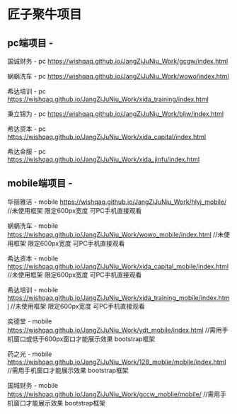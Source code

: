 #  匠子聚牛项目

## pc端项目 - 

国诚财务 - pc      https://wishqaq.github.io/JangZiJuNiu_Work/gcgw/index.html

蜗蜗洗车 - pc      https://wishqaq.github.io/JangZiJuNiu_Work/wowo/index.html

希达培训 - pc      https://wishqaq.github.io/JangZiJuNiu_Work/xida_training/index.html

秉立锦为 - pc      https://wishqaq.github.io/JangZiJuNiu_Work/bljw/index.html

希达资本 - pc      https://wishqaq.github.io/JangZiJuNiu_Work/xida_capital/index.html

希达金服 - pc      https://wishqaq.github.io/JangZiJuNiu_Work/xida_jinfu/index.html


## mobile端项目 -

华丽雅洁 - mobile  https://wishqaq.github.io/JangZiJuNiu_Work/hlyj_mobile/                    //未使用框架  限定600px宽度 可PC手机直接观看

蜗蜗洗车 - mobile  https://wishqaq.github.io/JangZiJuNiu_Work/wowo_mobile/index.html          //未使用框架  限定600px宽度 可PC手机直接观看

希达资本 - mobile  https://wishqaq.github.io/JangZiJuNiu_Work/xida_capital_mobile/index.html   //未使用框架  限定600px宽度 可PC手机直接观看

希达培训 - mobile  https://wishqaq.github.io/JangZiJuNiu_Work/xida_training_mobile/index.html  //未使用框架  限定600px宽度 可PC手机直接观看

奕德堂   - mobile  https://wishqaq.github.io/JangZiJuNiu_Work/ydt_mobile/index.html            //需用手机窗口或低于600px窗口才能展示效果  bootstrap框架

药之光   - mobile  https://wishqaq.github.io/JangZiJuNiu_Work/128_moblie/mobile/index.html    //需用手机窗口才能展示效果  bootstrap框架

国城财务 - mobile  https://wishqaq.github.io/JangZiJuNiu_Work/gccw_moblie/mobile/             //需用手机窗口才能展示效果  bootstrap框架

